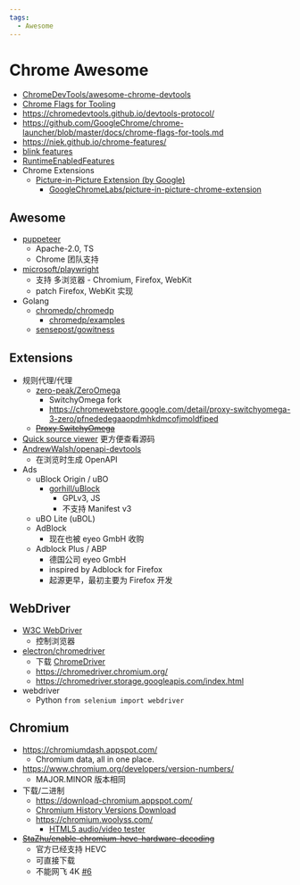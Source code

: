 ```yaml
---
tags:
  - Awesome
---
```


# Chrome Awesome

- [ChromeDevTools/awesome-chrome-devtools](https://github.com/ChromeDevTools/awesome-chrome-devtools)
- [Chrome Flags for Tooling](https://github.com/GoogleChrome/chrome-launcher/blob/main/docs/chrome-flags-for-tools.md)
- https://chromedevtools.github.io/devtools-protocol/
- https://github.com/GoogleChrome/chrome-launcher/blob/master/docs/chrome-flags-for-tools.md
- https://niek.github.io/chrome-features/
- [blink features](https://source.chromium.org/chromium/chromium/src/+/master:out/Debug/gen/third_party/blink/renderer/platform/runtime_enabled_features.cc;l=1559;drc=170473ad887b7990079f1f996b126548569c5902)
- [RuntimeEnabledFeatures](https://chromium.googlesource.com/chromium/src/+/master/third_party/blink/renderer/platform/RuntimeEnabledFeatures.md)
- Chrome Extensions
  - [Picture-in-Picture Extension (by Google)](https://chromewebstore.google.com/detail/picture-in-picture-extens/hkgfoiooedgoejojocmhlaklaeopbecg)
    - [GoogleChromeLabs/picture-in-picture-chrome-extension](https://github.com/GoogleChromeLabs/picture-in-picture-chrome-extension)

## Awesome

- [puppeteer](https://github.com/puppeteer/puppeteer)
  - Apache-2.0, TS
  - Chrome 团队支持
- [microsoft/playwright](https://github.com/microsoft/playwright)
  - 支持 多浏览器 - Chromium, Firefox, WebKit
  - patch Firefox, WebKit 实现
- Golang
  - [chromedp/chromedp](https://github.com/chromedp/chromedp)
    - [chromedp/examples](https://github.com/chromedp/examples)
  - [sensepost/gowitness](https://github.com/sensepost/gowitness)

## Extensions

- 规则代理/代理
  - [zero-peak/ZeroOmega](https://github.com/zero-peak/ZeroOmega)
    - SwitchyOmega fork
    - https://chromewebstore.google.com/detail/proxy-switchyomega-3-zero/pfnededegaaopdmhkdmcofjmoldfiped
  - ~~[Proxy SwitchyOmega](https://chrome.google.com/webstore/detail/proxy-switchyomega/padekgcemlokbadohgkifijomclgjgif)~~
- [Quick source viewer](https://chrome.google.com/webstore/detail/quick-source-viewer/cfmcghennfbpmhemnnfjhkdmnbidpanb/related)
  更方便查看源码
- [AndrewWalsh/openapi-devtools](https://github.com/AndrewWalsh/openapi-devtools)
  - 在浏览时生成 OpenAPI
- Ads
  - uBlock Origin / uBO
    - [gorhill/uBlock](https://github.com/gorhill/uBlock)
      - GPLv3, JS
      - 不支持 Manifest v3
  - uBO Lite (uBOL)
  - AdBlock
    - 现在也被 eyeo GmbH 收购
  - Adblock Plus / ABP
    - 德国公司 eyeo GmbH
    - inspired by Adblock for Firefox
    - 起源更早，最初主要为 Firefox 开发

## WebDriver

- [W3C WebDriver](https://w3c.github.io/webdriver/webdriver-spec.html)
  - 控制浏览器
- [electron/chromedriver](https://github.com/electron/chromedriver)
  - 下载 [ChromeDriver](https://sites.google.com/chromium.org/driver/)
  - https://chromedriver.chromium.org/
  - https://chromedriver.storage.googleapis.com/index.html
- webdriver
  - Python `from selenium import webdriver`

## Chromium

- https://chromiumdash.appspot.com/
  - Chromium data, all in one place.
- https://www.chromium.org/developers/version-numbers/
  - MAJOR.MINOR 版本相同
- 下载/二进制
  - https://download-chromium.appspot.com/
  - [Chromium History Versions Download](https://vikyd.github.io/download-chromium-history-version/)
  - https://chromium.woolyss.com/
    - [HTML5 audio/video tester](https://tools.woolyss.com/html5-audio-video-tester/)
- ~~[StaZhu/enable-chromium-hevc-hardware-decoding](https://github.com/StaZhu/enable-chromium-hevc-hardware-decoding)~~
  - 官方已经支持 HEVC
  - 可直接下载
  - 不能网飞 4K [#6](https://github.com/StaZhu/enable-chromium-hevc-hardware-decoding/issues/6)
